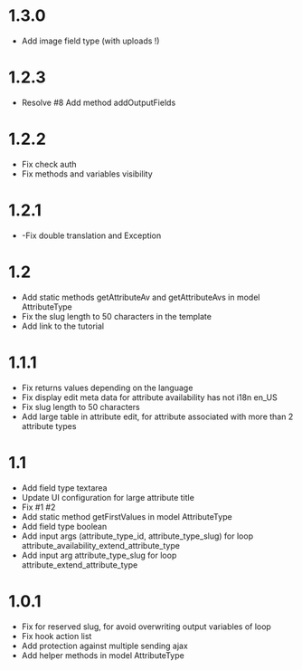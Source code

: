 # 1.3.0

- Add image field type (with uploads !)

# 1.2.3

- Resolve #8 Add method addOutputFields

# 1.2.2

- Fix check auth
- Fix methods and variables visibility

# 1.2.1

- -Fix double translation and Exception

# 1.2

- Add static methods getAttributeAv and getAttributeAvs in model AttributeType
- Fix the slug length to 50 characters in the template
- Add link to the tutorial

# 1.1.1

- Fix returns values depending on the language
- Fix display edit meta data for attribute availability has not i18n en_US
- Fix slug length to 50 characters
- Add large table in attribute edit, for attribute associated with more than 2 attribute types

# 1.1

- Add field type textarea
- Update UI configuration for large attribute title
- Fix #1 #2
- Add static method getFirstValues in model AttributeType
- Add field type boolean
- Add input args (attribute_type_id, attribute_type_slug) for loop attribute_availability_extend_attribute_type
- Add input arg attribute_type_slug for loop attribute_extend_attribute_type

# 1.0.1

- Fix for reserved slug, for avoid overwriting output variables  of loop
- Fix hook action list
- Add protection against multiple sending ajax
- Add helper methods in model AttributeType
